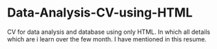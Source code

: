 # Data-Analysis-CV-using-HTML
CV for data analysis and database using only HTML. In which all details which are i learn over the few month. I have mentioned in this resume.
